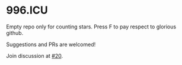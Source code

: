 # 996.ICU
Empty repo only for counting stars. Press F to pay respect to glorious github.

Suggestions and PRs are welcomed!

Join discussion at [#20](https://github.com/996icu/996.ICU/issues/20).
